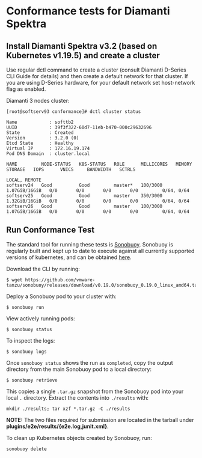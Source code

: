 # Conformance tests for Diamanti Spektra

## Install Diamanti Spektra v3.2 (based on Kubernetes v1.19.5) and create a cluster

Use regular dctl command to create a cluster (consult Diamanti D-Series CLI Guide for details) and then create a default network for that cluster.  If you are using D-Series hardware, for your default network set host-network flag as enabled.

Diamanti 3 nodes cluster:

```
[root@softserv93 conformance]# dctl cluster status

Name           	: softtb2
UUID           	: 39f3f322-60d7-11eb-b470-000c29632696
State          	: Created
Version        	: 3.2.0 (0)
Etcd State     	: Healthy
Virtual IP     	: 172.16.19.174
Pod DNS Domain	: cluster.local

NAME         NODE-STATUS   K8S-STATUS   ROLE      MILLICORES   MEMORY          STORAGE   IOPS      VNICS     BANDWIDTH   SCTRLS
                                                                                                                         LOCAL, REMOTE   
softserv24   Good          Good         master*   100/3000     1.07GiB/16GiB   0/0       0/0       0/0       0/0         0/64, 0/64
softserv25   Good          Good         master    350/3000     1.32GiB/16GiB   0/0       0/0       0/0       0/0         0/64, 0/64
softserv26   Good          Good         master    100/3000     1.07GiB/16GiB   0/0       0/0       0/0       0/0         0/64, 0/64
```

## Run Conformance Test

The standard tool for running these tests is
[Sonobuoy](https://github.com/heptio/sonobuoy).  Sonobuoy is
regularly built and kept up to date to execute against all
currently supported versions of kubernetes, and can be obtained [here](https://github.com/heptio/sonobuoy/releases).

Download the CLI by running:

```
$ wget https://github.com/vmware-tanzu/sonobuoy/releases/download/v0.19.0/sonobuoy_0.19.0_linux_amd64.tar.gz
```

Deploy a Sonobuoy pod to your cluster with:

```
$ sonobuoy run
```

View actively running pods:

```
$ sonobuoy status
```


To inspect the logs:

```
$ sonobuoy logs
```

Once `sonobuoy status` shows the run as `completed`, copy the output directory from the main Sonobuoy pod to
a local directory:

```
$ sonobuoy retrieve
```

This copies a single `.tar.gz` snapshot from the Sonobuoy pod into your local
`.` directory. Extract the contents into `./results` with:

```
mkdir ./results; tar xzf *.tar.gz -C ./results
```

**NOTE:** The two files required for submission are located in the tarball under **plugins/e2e/results/{e2e.log,junit.xml}**.

To clean up Kubernetes objects created by Sonobuoy, run:

```
sonobuoy delete
```

